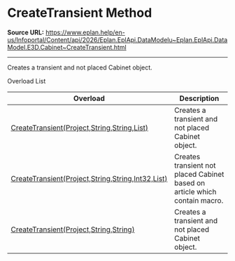 # CreateTransient Method

**Source URL:** https://www.eplan.help/en-us/Infoportal/Content/api/2026/Eplan.EplApi.DataModelu~Eplan.EplApi.DataModel.E3D.Cabinet~CreateTransient.html

---

Creates a transient and not placed Cabinet object.

Overload List

| Overload | Description |
| --- | --- |
| [CreateTransient(Project,String,String,List<Placement3D>)](Eplan.EplApi.DataModelu~Eplan.EplApi.DataModel.E3D.Cabinet~CreateTransient(Project,String,String,List{Placement3D}).html) | Creates a transient and not placed Cabinet object. |
| [CreateTransient(Project,String,String,Int32,List<Placement3D>)](topic469.html) | Creates transient not placed Cabinet based on article which contain macro. |
| [CreateTransient(Project,String,String)](Eplan.EplApi.DataModelu~Eplan.EplApi.DataModel.E3D.Cabinet~CreateTransient(Project,String,String).html) | Creates a transient and not placed Cabinet object. |

